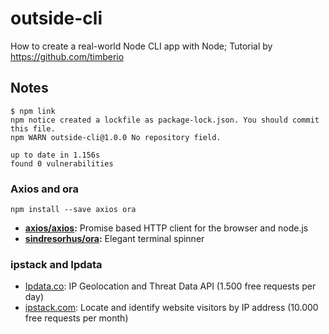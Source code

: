 # outside-cli
How to create a real-world Node CLI app with Node; Tutorial by https://github.com/timberio


## Notes


    $ npm link
    npm notice created a lockfile as package-lock.json. You should commit this file.
    npm WARN outside-cli@1.0.0 No repository field.

    up to date in 1.156s
    found 0 vulnerabilities

### Axios and ora

	npm install --save axios ora
		
- **<a href='https://github.com/axios/axios' target='_new'>axios/axios</a>:** Promise based HTTP client for the browser and node.js
- **<a href='https://github.com/sindresorhus/ora' target='_new'>sindresorhus/ora</a>:** Elegant terminal spinner

### ipstack and Ipdata 
- <a href='https://ipdata.co/index.html' target='_new'>Ipdata.co</a>: IP Geolocation and Threat Data API 
(1.500 free requests per day)
- <a href='https://ipstack.com/' target='_new'>ipstack.com</a>: Locate and identify website visitors by IP address 
(10.000 free requests per month)
